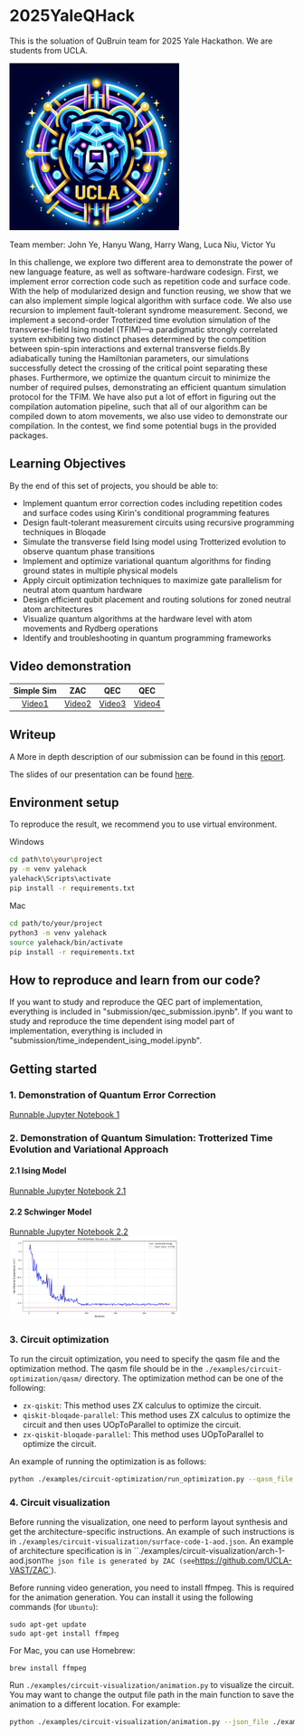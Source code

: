 # 2025YaleQHack

This is the soluation of QuBruin team for 2025 Yale Hackathon. We are students from UCLA.

<img src="Figures/Logo.png" alt="alt text" width="300"> 

Team member: 
John Ye, Hanyu Wang, Harry Wang, Luca Niu, Victor Yu

In this challenge, we explore two different area to demonstrate the power of new language feature, as well as software-hardware codesign. First, we implement error correction code such as repetition code and surface code. With the help of modularized design and function reusing, we show that we can also implement simple logical algorithm with surface code. We also use recursion to implement fault-tolerant syndrome measurement. Second, we implement a second-order Trotterized time evolution simulation of the transverse-field Ising model (TFIM)—a paradigmatic strongly correlated system exhibiting two distinct phases determined by the competition between spin-spin interactions and external transverse fields.By adiabatically tuning the Hamiltonian parameters, our simulations successfully detect the crossing of the critical point separating these phases. Furthermore, we optimize the quantum circuit to minimize the number of required pulses, demonstrating an efficient quantum simulation protocol for the TFIM. We have also put a lot of effort in figuring out the compilation automation pipeline, such that all of our algorithm can be compiled down to atom movements, we also use video to demonstrate our compilation. In the contest, we find some potential bugs in the provided packages. 

## Learning Objectives
By the end of this set of projects, you should be able to:
- Implement quantum error correction codes including repetition codes and surface codes using Kirin's conditional programming features
- Design fault-tolerant measurement circuits using recursive programming techniques in Bloqade
- Simulate the transverse field Ising model using Trotterized evolution to observe quantum phase transitions
- Implement and optimize variational quantum algorithms for finding ground states in multiple physical models
- Apply circuit optimization techniques to maximize gate parallelism for neutral atom quantum hardware
- Design efficient qubit placement and routing solutions for zoned neutral atom architectures
- Visualize quantum algorithms at the hardware level with atom movements and Rydberg operations
- Identify and troubleshooting in quantum programming frameworks

## Video demonstration
Simple Sim | ZAC | QEC | QEC
:-: | :-: | :-: | :-:
[Video1](data/simulation.mp4)| [Video2](data/zac_code_out.mp4) | [Video3](examples/circuit-visualization/surface-code-1-aod.mp4) | [Video4](examples/circuit-visualization/surface-code-4-aod.mp4)


## Writeup
A More in depth description of our submission can be found in this [report](submission/YQuantum_QuBruin_Write_Up.pdf).

The slides of our presentation can be found [here](submission/slides.pdf).

## Environment setup

To reproduce the result, we recommend you to use virtual environment. 

Windows

```bash
cd path\to\your\project
py -m venv yalehack
yalehack\Scripts\activate
pip install -r requirements.txt
```

Mac

```bash
cd path/to/your/project
python3 -m venv yalehack
source yalehack/bin/activate
pip install -r requirements.txt
```


## How to reproduce and learn from our code?

If you want to study and reproduce the QEC part of implementation, everything is included in "submission/qec_submission.ipynb".
If you want to study and reproduce the time dependent ising model part of implementation, everything is included in "submission/time_independent_ising_model.ipynb".







## Getting started

### 1. Demonstration of Quantum Error Correction
[Runnable Jupyter Notebook 1](submission/qec_submission.ipynb) 

### 2. Demonstration of Quantum Simulation: Trotterized Time Evolution and Variational Approach

#### 2.1 Ising Model
[Runnable Jupyter Notebook 2.1](submission/ising_model.ipynb) 

#### 2.2 Schwinger Model
[Runnable Jupyter Notebook 2.2](submit/variational.ipynb) 
<img src="Figures/variational.png" alt="Result Of Variational Approach" width="300"> 


### 3. Circuit optimization

To run the circuit optimization, you need to specify the qasm file and the optimization method. The qasm file should be in the `./examples/circuit-optimization/qasm/` directory. The optimization method can be one of the following:
- `zx-qiskit`: This method uses ZX calculus to optimize the circuit.
- `qiskit-bloqade-parallel`: This method uses ZX calculus to optimize the circuit and then uses UOpToParallel to optimize the circuit.
- `zx-qiskit-bloqade-parallel`: This method uses UOpToParallel to optimize the circuit.

An example of running the optimization is as follows:
```bash
python ./examples/circuit-optimization/run_optimization.py --qasm_file ./examples/circuit-optimization/qasm/opt-qiskit.qasm --method zx-bloqade-parallel
```


### 4. Circuit visualization

Before running the visualization, one need to perform layout synthesis and get the architecture-specific instructions. An example of such instructions is in `./examples/circuit-visualization/surface-code-1-aod.json`. An example of architecture specification is in ``./examples/circuit-visualization/arch-1-aod.json` The json file is generated by ZAC (see `https://github.com/UCLA-VAST/ZAC`). 

Before running video generation, you need to install ffmpeg. This is required for the animation generation. You can install it using the following commands (for `Ubuntu`):
```
sudo apt-get update
sudo apt-get install ffmpeg
```

For Mac, you can use Homebrew:
```
brew install ffmpeg
```

Run `./examples/circuit-visualization/animation.py` to visualize the circuit. You may want to change the output file path in the main function to save the animation to a different location. For example:

```bash
python ./examples/circuit-visualization/animation.py --json_file ./examples/circuit-visualization/surface-code-1-aod.json --architecture_file ./examples/circuit-visualization/arch-1-aod.json --mpeg_file ./examples/circuit-visualization/surface-code-1-aod.mp4
```




